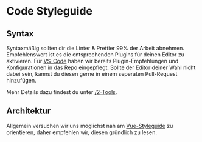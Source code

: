 # Code Styleguide

## Syntax

Syntaxmäßig sollten dir die Linter & Prettier 99% der Arbeit abnehmen. Empfehlenswert ist es die entsprechenden Plugins für deinen Editor zu aktivieren. Für [VS-Code](https://code.visualstudio.com/) haben wir bereits Plugin-Empfehlungen und Konfigurationen in das Repo eingepflegt. Sollte der Editor deiner Wahl nicht dabei sein, kannst du diesen gerne in einem seperaten Pull-Request hinzufügen.

Mehr Details dazu findest du unter [/2-Tools](./2-Tools.md).

## Architektur

Allgemein versuchen wir uns möglichst nah am [Vue-Styleguide](https://vuejs.org/v2/style-guide/) zu orientieren, daher empfehlen wir, diesen gründlich zu lesen.
